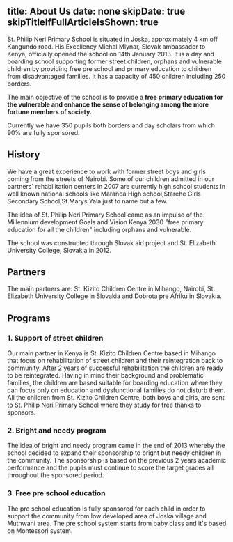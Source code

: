 title: About Us
date: none
skipDate: true
skipTitleIfFullArticleIsShown: true
---
St. Philip Neri Primary School is situated in Joska, approximately 4 km off Kangundo road. His Excellency Michal Mlynar, Slovak ambassador to Kenya, officially opened the school on 14th January 2013. It is a day and boarding school supporting former street children, orphans and vulnerable children by providing free pre school and primary education to children from disadvantaged families. It has a capacity of 450 children including 250 borders. 

The main objective of the school is to provide a **free primary education for the vulnerable and enhance the sense of belonging among the more fortune members of society.**

Currently we have 350 pupils both borders and day scholars from which 90% are fully sponsored.

## History
We have a great experience to work with former street boys and girls coming from the streets of Nairobi. Some of our children admitted in our partners` rehabilitation centers in 2007 are currently high school students in well known national schools like Maranda High school,Starehe Girls Secondary School,St.Marys Yala just to name but a few.

The idea of St. Philip Neri Primary School came as an impulse of the Millennium development Goals and Vision Kenya 2030 "free primary education for all the children" including orphans and vulnerable.

The school was constructed through Slovak aid project and St. Elizabeth University College, Slovakia in 2012.

## Partners
The main partners are: St. Kizito Children Centre in Mihango, Nairobi, St. Elizabeth University College in Slovakia and Dobrota pre Afriku in Slovakia.

## Programs

### 1. Support of street children
Our main partner in Kenya  is St. Kizito Children Centre based in Mihango that focus on rehabilitation of street children and their reintegration back to community. After 2 years of successful rehabilitation the children are ready to be reintegrated. Having in mind their background and problematic families, the children are based suitable for boarding education where they can focus only on education and dysfunctional families do not disturb them. All the children from St. Kizito Children Centre, both boys and girls, are sent to St. Philip Neri Primary School where they study for free thanks to sponsors.

### 2. Bright and needy program
The idea of bright and needy program came in the end of 2013 whereby the school decided to expand their sponsorship to bright but needy children in the community. The sponsorship is based on the previous 2 years academic performance and the pupils must continue to score the target grades all throughout the sponsored period. 

### 3. Free pre school education 
The pre school education is fully sponsored for each child in order to support the community from low developed area of Joska village and Muthwani area. The pre school system starts from baby class and it's based on Montessori system.

